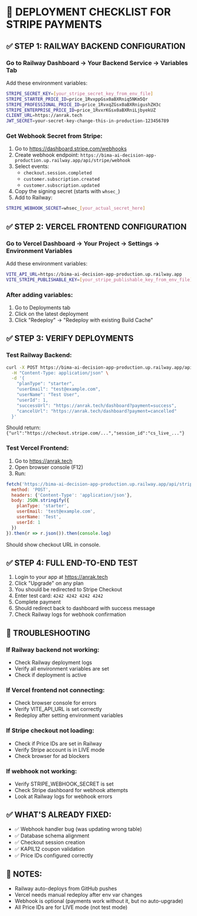 # 🚀 DEPLOYMENT CHECKLIST FOR STRIPE PAYMENTS

## ✅ STEP 1: RAILWAY BACKEND CONFIGURATION

### Go to Railway Dashboard → Your Backend Service → Variables Tab

Add these environment variables:

```bash
STRIPE_SECRET_KEY=[your_stripe_secret_key_from_env_file]
STRIPE_STARTER_PRICE_ID=price_1RvxppGsx0aBXRniq5NKm5Qr
STRIPE_PROFESSIONAL_PRICE_ID=price_1RvxqZGsx0aBXRnigushZH3c
STRIPE_ENTERPRISE_PRICE_ID=price_1RvxrKGsx0aBXRniLjbyekUZ
CLIENT_URL=https://anrak.tech
JWT_SECRET=your-secret-key-change-this-in-production-123456789
```

### Get Webhook Secret from Stripe:
1. Go to https://dashboard.stripe.com/webhooks
2. Create webhook endpoint: `https://bima-ai-decision-app-production.up.railway.app/api/stripe/webhook`
3. Select events:
   - `checkout.session.completed`
   - `customer.subscription.created`
   - `customer.subscription.updated`
4. Copy the signing secret (starts with `whsec_`)
5. Add to Railway:
```bash
STRIPE_WEBHOOK_SECRET=whsec_[your_actual_secret_here]
```

## ✅ STEP 2: VERCEL FRONTEND CONFIGURATION

### Go to Vercel Dashboard → Your Project → Settings → Environment Variables

Add these environment variables:

```bash
VITE_API_URL=https://bima-ai-decision-app-production.up.railway.app
VITE_STRIPE_PUBLISHABLE_KEY=[your_stripe_publishable_key_from_env_file]
```

### After adding variables:
1. Go to Deployments tab
2. Click on the latest deployment
3. Click "Redeploy" → "Redeploy with existing Build Cache"

## ✅ STEP 3: VERIFY DEPLOYMENTS

### Test Railway Backend:
```bash
curl -X POST https://bima-ai-decision-app-production.up.railway.app/api/stripe/create-checkout-session \
  -H "Content-Type: application/json" \
  -d '{
    "planType": "starter",
    "userEmail": "test@example.com",
    "userName": "Test User",
    "userId": 1,
    "successUrl": "https://anrak.tech/dashboard?payment=success",
    "cancelUrl": "https://anrak.tech/dashboard?payment=cancelled"
  }'
```
Should return: `{"url":"https://checkout.stripe.com/...","session_id":"cs_live_..."}`

### Test Vercel Frontend:
1. Go to https://anrak.tech
2. Open browser console (F12)
3. Run:
```javascript
fetch('https://bima-ai-decision-app-production.up.railway.app/api/stripe/create-checkout-session', {
  method: 'POST',
  headers: {'Content-Type': 'application/json'},
  body: JSON.stringify({
    planType: 'starter',
    userEmail: 'test@example.com',
    userName: 'Test',
    userId: 1
  })
}).then(r => r.json()).then(console.log)
```
Should show checkout URL in console.

## ✅ STEP 4: FULL END-TO-END TEST

1. Login to your app at https://anrak.tech
2. Click "Upgrade" on any plan
3. You should be redirected to Stripe Checkout
4. Enter test card: `4242 4242 4242 4242`
5. Complete payment
6. Should redirect back to dashboard with success message
7. Check Railway logs for webhook confirmation

## 🔴 TROUBLESHOOTING

### If Railway backend not working:
- Check Railway deployment logs
- Verify all environment variables are set
- Check if deployment is active

### If Vercel frontend not connecting:
- Check browser console for errors
- Verify VITE_API_URL is set correctly
- Redeploy after setting environment variables

### If Stripe checkout not loading:
- Check if Price IDs are set in Railway
- Verify Stripe account is in LIVE mode
- Check browser for ad blockers

### If webhook not working:
- Verify STRIPE_WEBHOOK_SECRET is set
- Check Stripe dashboard for webhook attempts
- Look at Railway logs for webhook errors

## ✅ WHAT'S ALREADY FIXED:
- ✅ Webhook handler bug (was updating wrong table)
- ✅ Database schema alignment
- ✅ Checkout session creation
- ✅ KAPIL12 coupon validation
- ✅ Price IDs configured correctly

## 📝 NOTES:
- Railway auto-deploys from GitHub pushes
- Vercel needs manual redeploy after env var changes
- Webhook is optional (payments work without it, but no auto-upgrade)
- All Price IDs are for LIVE mode (not test mode)